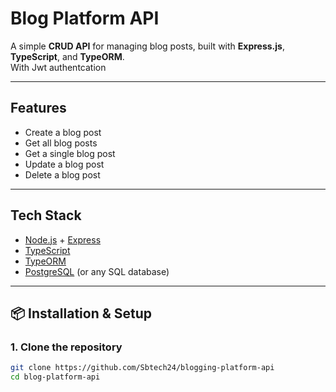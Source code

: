 # Blog Platform API

A simple **CRUD API** for managing blog posts, built with **Express.js**, **TypeScript**, and **TypeORM**.  
With Jwt authentcation 

---

##  Features
- Create a blog post 
- Get all blog posts 
- Get a single blog post 
- Update a blog post 
- Delete a blog post 

---

##  Tech Stack
- [Node.js](https://nodejs.org/) + [Express](https://expressjs.com/)
- [TypeScript](https://www.typescriptlang.org/)
- [TypeORM](https://typeorm.io/)
- [PostgreSQL](https://www.postgresql.org/) (or any SQL database)

---

## 📦 Installation & Setup

### 1. Clone the repository
```bash
git clone https://github.com/Sbtech24/blogging-platform-api
cd blog-platform-api
